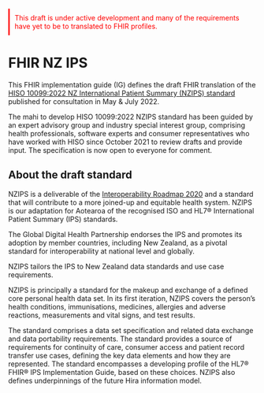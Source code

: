 <p style ="color:#ff0000; padding:10px; border-left:3px solid #ff0000;"> This draft is under active development and many of the requirements have yet to be to translated to FHIR profiles.</p>

# FHIR NZ IPS

This FHIR implementation guide (IG) defines the draft FHIR translation of the [HISO 10099:2022 NZ International Patient Summary (NZIPS) standard](https://consult.health.govt.nz/hiso/hiso-10099-2022-nzips/supporting_documents/hiso10099nzipsdraft20220509.pdf) published for consultation in May & July 2022. 

The mahi to develop HISO 10099:2022 NZIPS standard has been guided by an expert advisory group and industry special interest group, comprising health
professionals, software experts and consumer representatives who have worked with HISO since October 2021 to review drafts and
provide input. The specification is now open to everyone for comment.

## About the draft standard

NZIPS is a deliverable of the [Interoperability Roadmap 2020](https://www.health.govt.nz/publication/hiso-100832020-interoperability-roadmap) and a standard that will contribute to a more joined-up and equitable health system. NZIPS is our adaptation for Aotearoa of the recognised ISO and HL7® International Patient Summary (IPS) standards. 

The Global Digital Health Partnership endorses the IPS and promotes its adoption by member countries, including New Zealand, as a pivotal standard for interoperability at national level and globally. 

NZIPS tailors the IPS to New Zealand data standards and use case requirements.

NZIPS is principally a standard for the makeup and exchange of a defined core personal health data set. In its first iteration, NZIPS
covers the person’s health conditions, immunisations, medicines, allergies and adverse reactions, measurements and vital signs, and
test results.

The standard comprises a data set specification and related data exchange and data portability requirements. The standard provides
a source of requirements for continuity of care, consumer access and patient record transfer use cases, defining the key data
elements and how they are represented. The standard encompasses a developing profile of the HL7® FHIR® IPS Implementation
Guide, based on these choices. NZIPS also defines underpinnings of the future Hira information model.